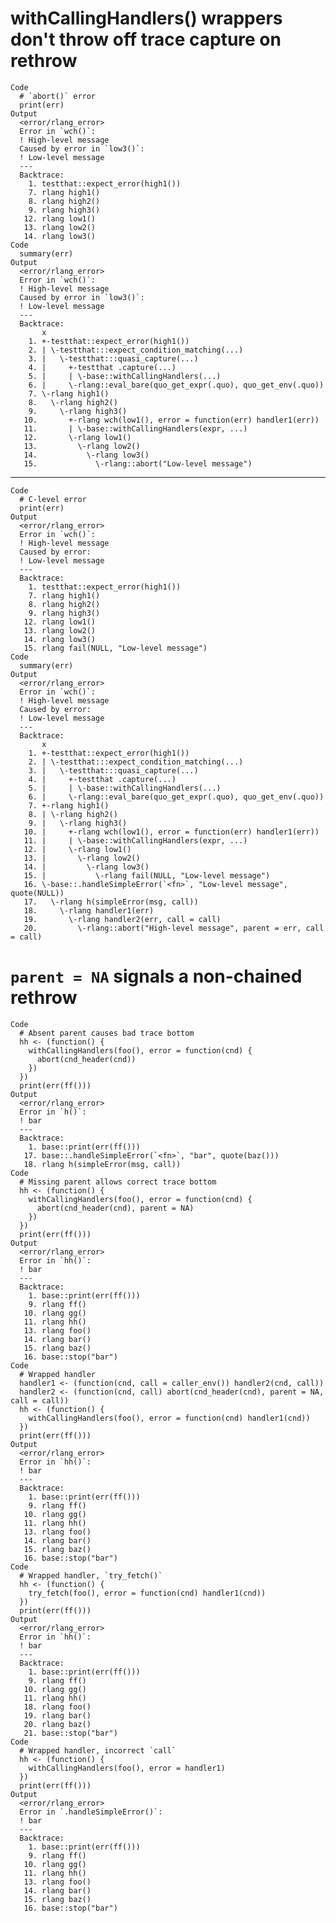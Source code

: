 # withCallingHandlers() wrappers don't throw off trace capture on rethrow

    Code
      # `abort()` error
      print(err)
    Output
      <error/rlang_error>
      Error in `wch()`:
      ! High-level message
      Caused by error in `low3()`:
      ! Low-level message
      ---
      Backtrace:
        1. testthat::expect_error(high1())
        7. rlang high1()
        8. rlang high2()
        9. rlang high3()
       12. rlang low1()
       13. rlang low2()
       14. rlang low3()
    Code
      summary(err)
    Output
      <error/rlang_error>
      Error in `wch()`:
      ! High-level message
      Caused by error in `low3()`:
      ! Low-level message
      ---
      Backtrace:
           x
        1. +-testthat::expect_error(high1())
        2. | \-testthat:::expect_condition_matching(...)
        3. |   \-testthat:::quasi_capture(...)
        4. |     +-testthat .capture(...)
        5. |     | \-base::withCallingHandlers(...)
        6. |     \-rlang::eval_bare(quo_get_expr(.quo), quo_get_env(.quo))
        7. \-rlang high1()
        8.   \-rlang high2()
        9.     \-rlang high3()
       10.       +-rlang wch(low1(), error = function(err) handler1(err))
       11.       | \-base::withCallingHandlers(expr, ...)
       12.       \-rlang low1()
       13.         \-rlang low2()
       14.           \-rlang low3()
       15.             \-rlang::abort("Low-level message")

---

    Code
      # C-level error
      print(err)
    Output
      <error/rlang_error>
      Error in `wch()`:
      ! High-level message
      Caused by error:
      ! Low-level message
      ---
      Backtrace:
        1. testthat::expect_error(high1())
        7. rlang high1()
        8. rlang high2()
        9. rlang high3()
       12. rlang low1()
       13. rlang low2()
       14. rlang low3()
       15. rlang fail(NULL, "Low-level message")
    Code
      summary(err)
    Output
      <error/rlang_error>
      Error in `wch()`:
      ! High-level message
      Caused by error:
      ! Low-level message
      ---
      Backtrace:
           x
        1. +-testthat::expect_error(high1())
        2. | \-testthat:::expect_condition_matching(...)
        3. |   \-testthat:::quasi_capture(...)
        4. |     +-testthat .capture(...)
        5. |     | \-base::withCallingHandlers(...)
        6. |     \-rlang::eval_bare(quo_get_expr(.quo), quo_get_env(.quo))
        7. +-rlang high1()
        8. | \-rlang high2()
        9. |   \-rlang high3()
       10. |     +-rlang wch(low1(), error = function(err) handler1(err))
       11. |     | \-base::withCallingHandlers(expr, ...)
       12. |     \-rlang low1()
       13. |       \-rlang low2()
       14. |         \-rlang low3()
       15. |           \-rlang fail(NULL, "Low-level message")
       16. \-base::.handleSimpleError(`<fn>`, "Low-level message", quote(NULL))
       17.   \-rlang h(simpleError(msg, call))
       18.     \-rlang handler1(err)
       19.       \-rlang handler2(err, call = call)
       20.         \-rlang::abort("High-level message", parent = err, call = call)

# `parent = NA` signals a non-chained rethrow

    Code
      # Absent parent causes bad trace bottom
      hh <- (function() {
        withCallingHandlers(foo(), error = function(cnd) {
          abort(cnd_header(cnd))
        })
      })
      print(err(ff()))
    Output
      <error/rlang_error>
      Error in `h()`:
      ! bar
      ---
      Backtrace:
        1. base::print(err(ff()))
       17. base::.handleSimpleError(`<fn>`, "bar", quote(baz()))
       18. rlang h(simpleError(msg, call))
    Code
      # Missing parent allows correct trace bottom
      hh <- (function() {
        withCallingHandlers(foo(), error = function(cnd) {
          abort(cnd_header(cnd), parent = NA)
        })
      })
      print(err(ff()))
    Output
      <error/rlang_error>
      Error in `hh()`:
      ! bar
      ---
      Backtrace:
        1. base::print(err(ff()))
        9. rlang ff()
       10. rlang gg()
       11. rlang hh()
       13. rlang foo()
       14. rlang bar()
       15. rlang baz()
       16. base::stop("bar")
    Code
      # Wrapped handler
      handler1 <- (function(cnd, call = caller_env()) handler2(cnd, call))
      handler2 <- (function(cnd, call) abort(cnd_header(cnd), parent = NA, call = call))
      hh <- (function() {
        withCallingHandlers(foo(), error = function(cnd) handler1(cnd))
      })
      print(err(ff()))
    Output
      <error/rlang_error>
      Error in `hh()`:
      ! bar
      ---
      Backtrace:
        1. base::print(err(ff()))
        9. rlang ff()
       10. rlang gg()
       11. rlang hh()
       13. rlang foo()
       14. rlang bar()
       15. rlang baz()
       16. base::stop("bar")
    Code
      # Wrapped handler, `try_fetch()`
      hh <- (function() {
        try_fetch(foo(), error = function(cnd) handler1(cnd))
      })
      print(err(ff()))
    Output
      <error/rlang_error>
      Error in `hh()`:
      ! bar
      ---
      Backtrace:
        1. base::print(err(ff()))
        9. rlang ff()
       10. rlang gg()
       11. rlang hh()
       18. rlang foo()
       19. rlang bar()
       20. rlang baz()
       21. base::stop("bar")
    Code
      # Wrapped handler, incorrect `call`
      hh <- (function() {
        withCallingHandlers(foo(), error = handler1)
      })
      print(err(ff()))
    Output
      <error/rlang_error>
      Error in `.handleSimpleError()`:
      ! bar
      ---
      Backtrace:
        1. base::print(err(ff()))
        9. rlang ff()
       10. rlang gg()
       11. rlang hh()
       13. rlang foo()
       14. rlang bar()
       15. rlang baz()
       16. base::stop("bar")

